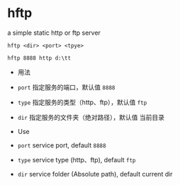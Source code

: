 hftp
====

a simple static http or ftp server

`hftp <dir> <port> <tpye>`

`hftp 8888 http d:\tt`

 - 用法

  - `port` 指定服务的端口，默认值 `8888`
  - `type` 指定服务的类型（http、ftp），默认值 `ftp`
  - `dir` 指定服务的文件夹（绝对路径），默认值 当前目录

 - Use

  - `port` service port, default `8888`
  - `type` service type (http、ftp), default `ftp`
  - `dir` service folder (Absolute path), default current dir

